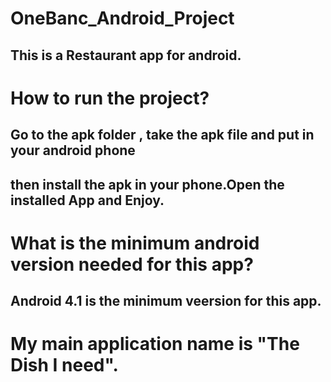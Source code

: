 # OneBanc_Android_Project
## This is a Restaurant app for android.
# How to run the project?
## Go to the apk folder , take the apk file and put in your android phone
## then install the apk in your phone.Open the  installed App and Enjoy.

# What is the minimum android version needed for this app?
## Android 4.1 is the minimum veersion for this app.

# My main application name is "The Dish I need".
